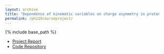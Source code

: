```yaml
---
layout: archive
title: "Dependence of kinematic variables on charge asymmetry in proton-proton collisions at 13 TeV"
permalink: /ph219courseproject/
---
```


{% include base_path %}

- [Project Report](/files/resources/ph219courseproject.pdf) 
- [Code Repository](https://github.com/agnipratimnag/DAI-PH219-Project-Group-1-2022) 
